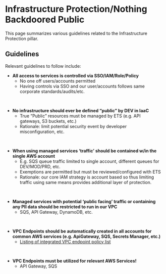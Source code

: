 # Infrastructure Protection/Nothing Backdoored Public
This page summarizes various guidelines related to the Infrastructure Protection pillar.

## Guidelines
Relevant guidelines to follow include:

* **All access to services is controlled via SSO/IAM/Role/Policy**
    * No one off users/accounts permitted
    * Having controls via SSO and our user/accounts follows same corporate standards/audits/etc.

<br/>

* **No infrastructure should ever be defined “public” by DEV in IaaC**
    * True “Public” resources must be managed by ETS (e.g. API gateways, S3 buckets, etc.)
    * Rationale: limit potential security event by developer misconfiguration, etc.

<br/>

* **When using managed services ‘traffic’ should be contained w/in the single AWS account**
    * E.g. SQS queue traffic limited to single account, different queues for DEV/MOD/PRD, etc.
    * Exemptions are permitted but must be reviewed/configured with ETS
    * Rationale: our core IAM strategy is account based so thus limiting traffic using same means provides additional layer of protection.

<br/>

* **Managed services with potential ‘public facing’ traffic or containing any PII data should be restricted to run in our VPC**
    * SQS, API Gateway, DynamoDB, etc.

<br/>

* **VPC Endpoints should be automatically created in all accounts for common AWS services (e.g. ApiGateway, SQS, Secrets Manager, etc.)**
    * [Listing of integrated VPC endpoint policy list](https://docs.aws.amazon.com/vpc/latest/privatelink/integrated-services-vpce-list.html)

<br/>

* **VPC Endpoints must be utilized for relevant AWS Services!**
    * API Gateway, SQS

<br/>

